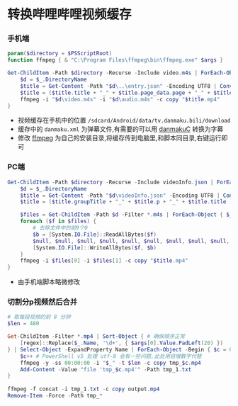 ﻿# 转换哔哩哔哩视频缓存
### 手机端
```powershell
param($directory = $PSScriptRoot)
function ffmpeg { & "C:\Program Files\ffmpeg\bin\ffmpeg.exe" $args }

Get-ChildItem -Path $directory -Recurse -Include video.m4s | ForEach-Object {
    $d = $_.DirectoryName
    $title = Get-Content -Path "$d\..\entry.json" -Encoding UTF8 | ConvertFrom-Json
    $title = ($title.title + "_" + $title.page_data.page + "_" + $title.page_data.part ) -Replace "[$([RegEx]::Escape([string][IO.Path]::GetInvalidFileNameChars()))]", "_"
    ffmpeg -i "$d\video.m4s" -i "$d\audio.m4s" -c copy "$title.mp4"
}
```
* 视频缓存在手机中的位置 `/sdcard/Android/data/tv.danmaku.bili/download`
* 缓存中的 `danmaku.xml` 为弹幕文件,有需要的可以用 [danmakuC](https://github.com/HFrost0/danmakuC) 转换为字幕
* 修改 [ffmpeg](https://github.com/BtbN/FFmpeg-Builds/releases) 为自己的安装目录,将缓存传到电脑里,和脚本同目录,右键运行即可
### PC端
```powershell
Get-ChildItem -Path $directory -Recurse -Include videoInfo.json | ForEach-Object {
    $d = $_.DirectoryName
    $title = Get-Content -Path "$d\videoInfo.json" -Encoding UTF8 | ConvertFrom-Json
    $title = ($title.groupTitle + "_" + $title.p + "_" + $title.title ) -Replace "[$([RegEx]::Escape([string][IO.Path]::GetInvalidFileNameChars()))]", "_"

    $files = Get-ChildItem -Path $d -Filter *.m4s | ForEach-Object { $_.FullName }
    foreach ($f in $files) {
        # 去除文件中的前9个0
        $b = [System.IO.File]::ReadAllBytes($f)
        $null, $null, $null, $null, $null, $null, $null, $null, $null, $b = $b
        [System.IO.File]::WriteAllBytes($f, $b)
    }
    ffmpeg -i $files[0] -i $files[1] -c copy "$title.mp4"
}
```
* 由手机端脚本略微修改
### 切割分p视频然后合并
```powershell
# 取每段视频的前 8 分钟
$len = 480

Get-ChildItem -Filter *.mp4 | Sort-Object { # 确保顺序正常
    [regex]::Replace($_.Name, '\d+', { $args[0].Value.PadLeft(20) })
} | Select-Object -ExpandProperty Name | ForEach-Object -Begin { $c = 0 } -Process {
    $c++ # PowerShell v5 处理 utf-8 会有一些问题,此处用自增数字代替
    ffmpeg -y -ss 00:00:00 -i "$_" -t $len -c copy tmp_$c.mp4
    Add-Content -Value "file 'tmp_$c.mp4'" -Path tmp_1.txt
}
 
ffmpeg -f concat -i tmp_1.txt -c copy output.mp4
Remove-Item -Force -Path tmp_*
```